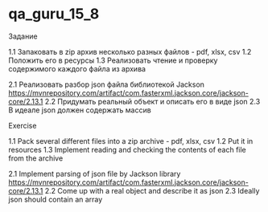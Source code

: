 # qa_guru_15_8

Задание

1.1 Запаковать в zip архив несколько разных файлов - pdf, xlsx, csv 
1.2 Положить его в ресурсы
1.3 Реализовать чтение и проверку содержимого каждого файла из архива

2.1 Реализовать разбор json  файла библиотекой Jackson https://mvnrepository.com/artifact/com.fasterxml.jackson.core/jackson-core/2.13.1 
2.2 Придумать реальный объект и описать его в виде  json 
2.3 В идеале json должен содержать массив

Exercise

1.1 Pack several different files into a zip archive - pdf, xlsx, csv 
1.2 Put it in resources
1.3 Implement reading and checking the contents of each file from the archive

2.1 Implement parsing of json file by Jackson library https://mvnrepository.com/artifact/com.fasterxml.jackson.core/jackson-core/2.13.1 
2.2 Come up with a real object and describe it as json 
2.3 Ideally json should contain an array
